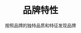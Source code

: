 ---
layout: discover
title: 品牌特性
subtitle: 按照品牌的独特品质和特征发现品牌
permalink: /zh/discover/attributes/
ref: attributes
discovery_path: attributes
lang: zh
---
